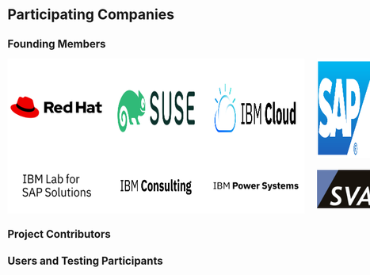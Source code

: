 # Participating Companies

## Founding Members

<div id="founding-members-big">
  <div style="display: flex;">
    <img src="/assets/img/red_hat_2019_vector_logo.svg" alt="Red Hat" width="200" />
    <img src="/assets/img/suse_green_white_rgb_logo.svg" alt="SUSE" width="200" />
    <img src="/assets/img/ibm_cloud_logo_rgb.svg" alt="IBM Cloud" width="200"/>
    <img src="/assets/img/sap_2011_logo.svg" alt="SAP" width="120" style="margin-left:25px;"/>
  </div>
  <div style="display: flex;">
    <img src="/assets/img/ibm_lab_for_sap_solutions_logotype_stacked_rgb.svg" alt="IBM Lab for SAP Solutions" width="200" />
    <img src="/assets/img/ibm_consulting_logotype_rgb.svg" alt="IBM Consulting" width="200"/>
    <img src="/assets/img/ibm_power_systems_logotype_rgb.svg" alt="IBM Power Systems" width="200"/>
    <img src="/assets/img/sva_logo_4c.jpg" alt="SVA" style="margin-top: 25px; margin-left:25px; width: 120px; height: 76.8px;"/>
  </div>
</div>

<div id="founding-members-small" style="display: none;">
  <div style="display: flex;">
    <img src="/assets/img/red_hat_2019_vector_logo.svg" alt="Red Hat" width="150" />
    <img src="/assets/img/suse_green_white_rgb_logo.svg" alt="SUSE" width="150" />
  </div>
  <div style="display: flex;">
    <img src="/assets/img/ibm_cloud_logo_rgb.svg" alt="IBM Cloud" width="150"/>
    <img src="/assets/img/sap_2011_logo.svg" alt="SAP" width="100" style="margin-left:25px;"/>
  </div>
  <div style="display: flex;">
    <img src="/assets/img/ibm_lab_for_sap_solutions_logotype_stacked_rgb.svg" alt="IBM Lab for SAP Solutions" width="150" />
    <img src="/assets/img/ibm_consulting_logotype_rgb.svg" alt="IBM Consulting" width="150"/>
  </div>
  <div style="display: flex;">
    <img src="/assets/img/ibm_power_systems_logotype_rgb.svg" alt="IBM Power Systems" width="150"/>
    <img src="/assets/img/sva_logo_4c.jpg" alt="SVA" style="margin-top: 10px; margin-left:25px; width: 100px; height: 64px;"/>
  </div>
</div>


## Project Contributors

## Users and Testing Participants

